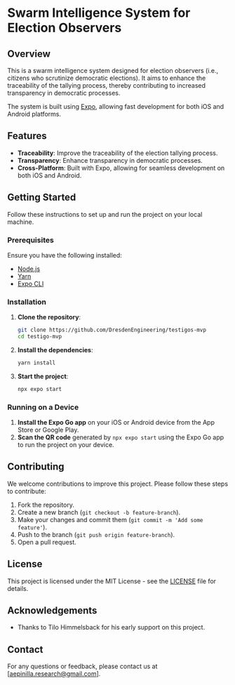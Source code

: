 # Swarm Intelligence System for Election Observers

## Overview

This is a swarm intelligence system designed for election observers (i.e., citizens who scrutinize democratic elections). It aims to enhance the traceability of the tallying process, thereby contributing to increased transparency in democratic processes.

The system is built using [Expo](https://expo.dev/), allowing fast development for both iOS and Android platforms.

## Features

- **Traceability**: Improve the traceability of the election tallying process.
- **Transparency**: Enhance transparency in democratic processes.
- **Cross-Platform**: Built with Expo, allowing for seamless development on both iOS and Android.

## Getting Started

Follow these instructions to set up and run the project on your local machine.

### Prerequisites

Ensure you have the following installed:

- [Node.js](https://nodejs.org/)
- [Yarn](https://yarnpkg.com/)
- [Expo CLI](https://docs.expo.dev/get-started/installation/)

### Installation

1. **Clone the repository**:
    ```bash
    git clone https://github.com/DresdenEngineering/testigos-mvp
    cd testigo-mvp
    ```

2. **Install the dependencies**:
    ```bash
    yarn install
    ```

3. **Start the project**:
    ```bash
    npx expo start
    ```

### Running on a Device

1. **Install the Expo Go app** on your iOS or Android device from the App Store or Google Play.
2. **Scan the QR code** generated by `npx expo start` using the Expo Go app to run the project on your device.

## Contributing

We welcome contributions to improve this project. Please follow these steps to contribute:

1. Fork the repository.
2. Create a new branch (`git checkout -b feature-branch`).
3. Make your changes and commit them (`git commit -m 'Add some feature'`).
4. Push to the branch (`git push origin feature-branch`).
5. Open a pull request.

## License

This project is licensed under the MIT License - see the [LICENSE](LICENSE) file for details.

## Acknowledgements

- Thanks to Tilo Himmelsback for his early support on this project. 

## Contact

For any questions or feedback, please contact us at [aepinilla.research@gmail.com].
